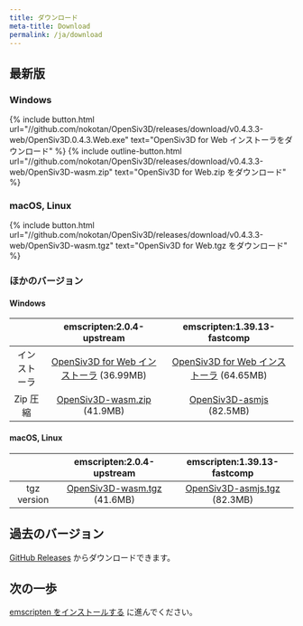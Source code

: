 ```yaml
---
title: ダウンロード
meta-title: Download
permalink: /ja/download
---
```


## 最新版

### Windows

{% include button.html url="//github.com/nokotan/OpenSiv3D/releases/download/v0.4.3.3-web/OpenSiv3D.0.4.3.Web.exe" text="OpenSiv3D for Web インストーラをダウンロード" %}
{% include outline-button.html url="//github.com/nokotan/OpenSiv3D/releases/download/v0.4.3.3-web/OpenSiv3D-wasm.zip" text="OpenSiv3D for Web.zip をダウンロード" %}

### macOS, Linux

{% include button.html url="//github.com/nokotan/OpenSiv3D/releases/download/v0.4.3.3-web/OpenSiv3D-wasm.tgz" text="OpenSiv3D for Web.tgz をダウンロード" %}

### ほかのバージョン

#### Windows

| | emscripten:2.0.4-upstream | emscripten:1.39.13-fastcomp |
| :--: | :--: | :--: |
| インストーラ | [OpenSiv3D for Web インストーラ](https://github.com/nokotan/OpenSiv3D/releases/download/v0.4.3.3-web/OpenSiv3D.0.4.3.Web.exe) (36.99MB) | [OpenSiv3D for Web インストーラ](https://github.com/nokotan/OpenSiv3D/releases/download/v0.4.3.3-web/OpenSiv3D.0.4.3.Web-asmjs.exe) (64.65MB) |
| Zip 圧縮 | [OpenSiv3D-wasm.zip](https://github.com/nokotan/OpenSiv3D/releases/download/v0.4.3.3-web/OpenSiv3D-wasm.zip) (41.9MB) |  [OpenSiv3D-asmjs](https://github.com/nokotan/OpenSiv3D/releases/download/v0.4.3.3-web/OpenSiv3D-asmjs.zip) (82.5MB) |

#### macOS, Linux

| | emscripten:2.0.4-upstream | emscripten:1.39.13-fastcomp |
| :--: | :--: | :--: |
| tgz version | [OpenSiv3D-wasm.tgz](https://github.com/nokotan/OpenSiv3D/releases/download/v0.4.3.3-web/OpenSiv3D-wasm.tgz) (41.6MB) | [OpenSiv3D-asmjs.tgz](https://github.com/nokotan/OpenSiv3D/releases/download/v0.4.3.3-web/OpenSiv3D-asmjs.tgz) (82.3MB) |

## 過去のバージョン

[GitHub Releases](https://github.com/nokotan/OpenSiv3D/releases) からダウンロードできます。

## 次の一歩

[emscripten をインストールする](building/get-emscripten) に進んでください。
